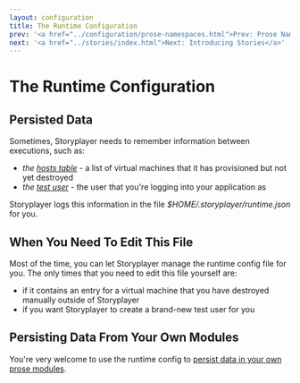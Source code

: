 ```yaml
---
layout: configuration
title: The Runtime Configuration
prev: '<a href="../configuration/prose-namespaces.html">Prev: Prose Namespaces</a>'
next: '<a href="../stories/index.html">Next: Introducing Stories</a>'
---
```


# The Runtime Configuration

## Persisted Data

Sometimes, Storyplayer needs to remember information between executions, such as:

* _the [hosts table](../modules/hoststable/index.html)_ - a list of virtual machines that it has provisioned but not yet destroyed
* _the [test user](../stories/test-users.html)_ - the user that you're logging into your application as

Storyplayer logs this information in the file _$HOME/.storyplayer/runtime.json_ for you.

## When You Need To Edit This File

Most of the time, you can let Storyplayer manage the runtime config file for you.  The only times that you need to edit this file yourself are:

* if it contains an entry for a virtual machine that you have destroyed manually outside of Storyplayer
* if you want Storyplayer to create a brand-new test user for you

## Persisting Data From Your Own Modules

You're very welcome to use the runtime config to [persist data in your own prose modules](../prose/persisting-data.html).